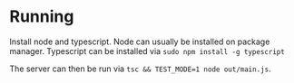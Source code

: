 Running
===

Install node and typescript. Node can usually be installed on package manager.
Typescript can be installed via `sudo npm install -g typescript`

The server can then be run via `tsc && TEST_MODE=1 node out/main.js`.

